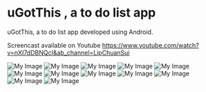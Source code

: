 # uGotThis , a to do list app 

uGotThis, a to do list app developed using Android.

Screencast available on Youtube
https://www.youtube.com/watch?v=nXI7dDBNQcI&ab_channel=LipChuanSui

![My Image](image/3.jpg)
![My Image](image/4.jpg)
![My Image](image/5.jpg)
![My Image](image/6.jpg)
![My Image](image/7.jpg)
![My Image](image/8.jpg)
![My Image](image/9.jpg)
![My Image](image/10.jpg)
![My Image](image/11.jpg)
![My Image](image/12.jpg)
![My Image](image/13.jpg)
![My Image](image/14.jpg)
